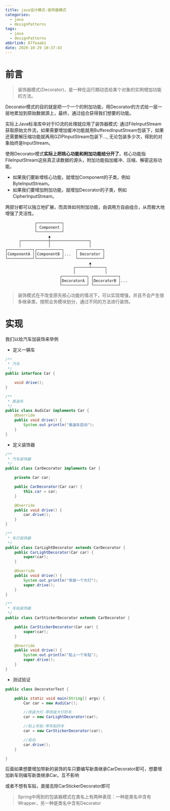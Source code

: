 ```yaml
---
title: java设计模式-装饰器模式
categories:
  - java
  - designPatterns
tags:
  - java
  - designPatterns
abbrlink: 87feaab1
date: 2020-10-29 10:37:43
---
```


# 前言

> 装饰器模式(Decorator)，是一种在运行期动态给某个对象的实例增加功能的方法。

Decorator模式的目的就是把一个一个的附加功能，用Decorator的方式给一层一层地累加到原始数据源上，最终，通过组合获得我们想要的功能。

实际上Java标准库中对于IO流的处理就应用了装饰器模式: 通过FileInputStream获取原始文件流，如果需要增加缓冲功能就用BufferedInputStream包装下，如果还需要解压缩功能就再用GZIPInputStream包装下..., 无论包装多少次，得到的对象始终是InputStream。

使用Decorator模式**实际上把核心功能和附加功能给分开了**。核心功能指FileInputStream这些真正读数据的源头，附加功能指加缓冲、压缩、解密这些功能。

- 如果我们要新增核心功能，就增加Component的子类，例如ByteInputStream。
- 如果我们要增加附加功能，就增加Decorator的子类，例如CipherInputStream。

两部分都可以独立地扩展，而具体如何附加功能，由调用方自由组合，从而极大地增强了灵活性。


```
             ┌───────────┐
             │ Component │
             └───────────┘
                   ▲
      ┌────────────┼─────────────────┐
      │            │                 │
┌───────────┐┌───────────┐     ┌───────────┐
│ComponentA ││ComponentB │...  │ Decorator │
└───────────┘└───────────┘     └───────────┘
                                     ▲
                              ┌──────┴──────┐
                              │             │
                        ┌───────────┐ ┌───────────┐
                        │DecoratorA │ │DecoratorB │...
                        └───────────┘ └───────────┘
```
 <!-- more -->

 > 装饰模式在不改变原先核心功能的情况下，可以实现增强，并且不会产生很多继承类，按照业务模块划分，通过不同的方法进行装饰。

 # 实现

我们以给汽车加装饰来举例

* 定义一辆车

```java
/**
 * 汽车
 */
public interface Car {

    void drive();
}

/**
 * 奥迪车
 */
public class AudiCar implements Car {
    @Override
    public void drive() {
        System.out.println("奥迪车启动");
    }
}

```

* 定义装饰器

```java
/**
 * 汽车装饰器
 */
public class CarDecorator implements Car {

    private Car car;

    public CarDecorator(Car car) {
        this.car = car;
    }

    @Override
    public void drive() {
        car.drive();
    }
}

/**
 * 车灯装饰器
 */
public class CarLightDecorator extends CarDecorator {
    public CarLightDecorator(Car car) {
        super(car);
    }

    @Override
    public void drive() {
        System.out.println("改装一个大灯");
        super.drive();
    }
}

/**
 * 车贴装饰器
 */
public class CarStickerDecorator extends CarDecorator {

    public CarStickerDecorator(Car car) {
        super(car);
    }

    @Override
    public void drive() {
        System.out.println("贴上一个车贴");
        super.drive();
    }
}

```

* 测试验证

```java
public class DecoratorTest {

    public static void main(String[] args) {
        Car car = new AudiCar();

        //改装大灯-带改装大灯的车
        car = new CarLightDecorator(car);

        //贴上车贴-带车贴的车
        car = new CarStickerDecorator(car);

        //启动
        car.drive();
    }

}

```

后面如果想要增加带新的装饰的车只要编写新类继承CarDecorator即可，想要增加新车则编写新类继承Car。互不影响

或者不想有车贴，直接去除CarStickerDecorator即可

> Spring中用到的包装器模式在类名上有两种表现：一种是类名中含有Wrapper，另一种是类名中含有Decorator
